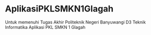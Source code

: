# AplikasiPKLSMKN1Glagah
Untuk memenuhi Tugas Akhir Politeknik Negeri Banyuwangi D3 Teknik Informatika
Aplikasi PKL SMKN 1 Glagah
